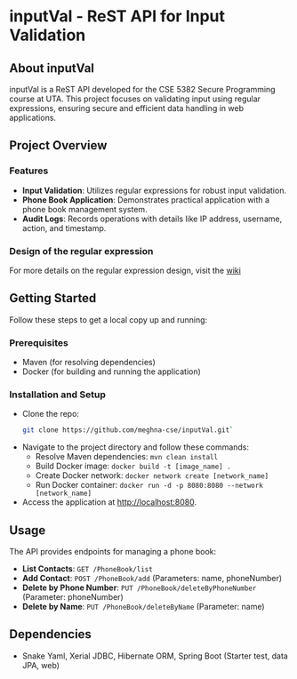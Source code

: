 
# inputVal - ReST API for Input Validation

## About inputVal
inputVal is a ReST API developed for the CSE 5382 Secure Programming course at UTA. This project focuses on validating input using regular expressions, ensuring secure and efficient data handling in web applications.

## Project Overview

### Features

-   **Input Validation**: Utilizes regular expressions for robust input validation.
-   **Phone Book Application**: Demonstrates practical application with a phone book management system.
-   **Audit Logs**: Records operations with details like IP address, username, action, and timestamp.

### Design of the regular expression
For more details on the regular expression design, visit the [wiki](https://github.com/meghna-cse/inputVal/wiki/Regular-Expression#design-of-the-regular-expression)

## Getting Started

Follow these steps to get a local copy up and running:

### Prerequisites
-   Maven (for resolving dependencies)
-   Docker (for building and running the application)

### Installation and Setup
  
- Clone the repo:
	```sh
	git clone https://github.com/meghna-cse/inputVal.git` 
	```
-   Navigate to the project directory and follow these commands:
    -   Resolve Maven dependencies: `mvn clean install`
    -   Build Docker image: `docker build -t [image_name] .`
    -   Create Docker network: `docker network create [network_name]`
    -   Run Docker container: `docker run -d -p 8080:8080 --network [network_name]`
-   Access the application at [http://localhost:8080](http://localhost:8080/).

## Usage

The API provides endpoints for managing a phone book:

-   **List Contacts**: `GET /PhoneBook/list`
-   **Add Contact**: `POST /PhoneBook/add` (Parameters: name, phoneNumber)
-   **Delete by Phone Number**: `PUT /PhoneBook/deleteByPhoneNumber` (Parameter: phoneNumber)
-   **Delete by Name**: `PUT /PhoneBook/deleteByName` (Parameter: name)

## Dependencies
-   Snake Yaml, Xerial JDBC, Hibernate ORM, Spring Boot (Starter test, data JPA, web)
